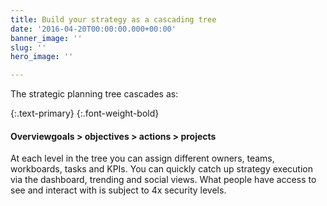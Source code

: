 ```yaml
---
title: Build your strategy as a cascading tree
date: '2016-04-20T00:00:00.000+00:00'
banner_image: ''
slug: ''
hero_image: ''

---
```

The strategic planning tree cascades as:

{:.text-primary}
{:.font-weight-bold}
#### Overviewgoals > objectives > actions > projects

At each level in the tree you can assign different owners, teams, workboards, tasks and KPIs. You can quickly catch up strategy execution via the dashboard, trending and social views. What people have access to see and interact with is subject to 4x security levels.